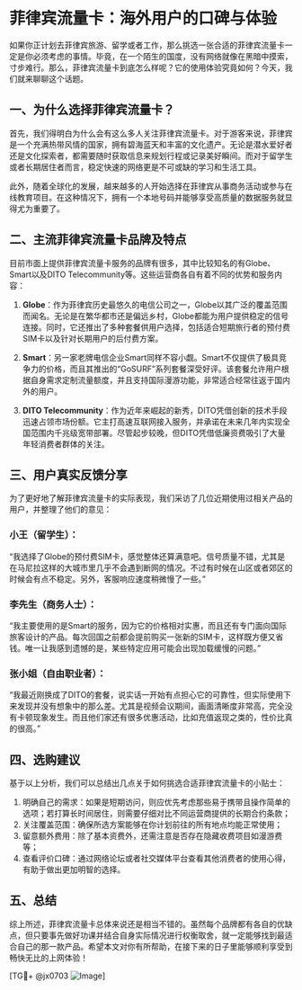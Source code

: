 # 菲律宾流量卡：海外用户的口碑与体验

如果你正计划去菲律宾旅游、留学或者工作，那么挑选一张合适的菲律宾流量卡一定是你必须考虑的事情。毕竟，在一个陌生的国度，没有网络就像在黑暗中摸索，寸步难行。那么，菲律宾流量卡到底怎么样呢？它的使用体验究竟如何？今天，我们就来聊聊这个话题。

## 一、为什么选择菲律宾流量卡？

首先，我们得明白为什么会有这么多人关注菲律宾流量卡。对于游客来说，菲律宾是一个充满热带风情的国家，拥有碧海蓝天和丰富的文化遗产。无论是潜水爱好者还是文化探索者，都需要随时获取信息来规划行程或记录美好瞬间。而对于留学生或者长期居住者而言，稳定快速的网络更是不可或缺的学习和生活工具。

此外，随着全球化的发展，越来越多的人开始选择在菲律宾从事商务活动或参与在线教育项目。在这种情况下，拥有一个本地号码并能够享受高质量的数据服务就显得尤为重要了。

## 二、主流菲律宾流量卡品牌及特点

目前市面上提供菲律宾流量卡服务的品牌有很多，其中比较知名的有Globe、Smart以及DITO Telecommunity等。这些运营商各自有着不同的优势和服务内容：

1. **Globe**：作为菲律宾历史最悠久的电信公司之一，Globe以其广泛的覆盖范围而闻名。无论是在繁华都市还是偏远乡村，Globe都能为用户提供稳定的信号连接。同时，它还推出了多种套餐供用户选择，包括适合短期旅行者的预付费SIM卡以及针对长期用户的后付费方案。
   
2. **Smart**：另一家老牌电信企业Smart同样不容小觑。Smart不仅提供了极具竞争力的价格，而且其推出的“GoSURF”系列套餐深受好评。该套餐允许用户根据自身需求定制流量额度，并且支持国际漫游功能，非常适合经常往返于国内外的用户。

3. **DITO Telecommunity**：作为近年来崛起的新秀，DITO凭借创新的技术手段迅速占领市场份额。它主打高速互联网接入服务，并承诺在未来几年内实现全国范围内千兆级宽带部署。尽管起步较晚，但DITO凭借低廉资费吸引了大量年轻消费者群体的关注。

## 三、用户真实反馈分享

为了更好地了解菲律宾流量卡的实际表现，我们采访了几位近期使用过相关产品的用户，并整理了他们的意见：

### 小王（留学生）：
“我选择了Globe的预付费SIM卡，感觉整体还算满意吧。信号质量不错，尤其是在马尼拉这样的大城市里几乎不会遇到断网的情况。不过有时候在山区或者郊区的时候会有点不稳定。另外，客服响应速度稍微慢了一些。”

### 李先生（商务人士）：
“我主要使用的是Smart的服务，因为它的价格相对实惠，而且还有专门面向国际旅客设计的产品。每次回国之前都会提前购买一张新的SIM卡，这样既方便又省钱。唯一让我感到遗憾的是，某些特定应用可能会出现加载缓慢的问题。”

### 张小姐（自由职业者）：
“我最近刚换成了DITO的套餐，说实话一开始有点担心它的可靠性，但实际使用下来发现并没有想象中的那么差。尤其是视频会议期间，画面清晰度非常高，完全没有卡顿现象发生。而且他们家还有很多优惠活动，比如充值返现之类的，性价比真的很高。”

## 四、选购建议

基于以上分析，我们可以总结出几点关于如何挑选合适菲律宾流量卡的小贴士：

1. 明确自己的需求：如果是短期访问，则应优先考虑那些易于携带且操作简单的选项；若打算长时间居住，则需要仔细对比不同运营商提供的长期合约条款；
2. 关注覆盖范围：确保所选方案能够在你计划前往的所有地点均能正常使用；
3. 留意额外费用：除了基本资费外，还需注意是否存在隐藏收费项目如漫游费等；
4. 查看评价口碑：通过网络论坛或者社交媒体平台查看其他消费者的使用心得，有助于做出更加明智的选择。

## 五、总结

综上所述，菲律宾流量卡总体来说还是相当不错的。虽然每个品牌都有各自的优缺点，但只要事先做好功课并结合自身实际情况进行权衡取舍，就一定能够找到最适合自己的那一款产品。希望本文对你有所帮助，在接下来的日子里能够顺利享受到畅快无比的上网体验！

[TG💪+ @jx0703 ![Image](https://github.com/user-attachments/assets/dbca1d08-cadb-493c-b0ec-ad6f7a83f270)]